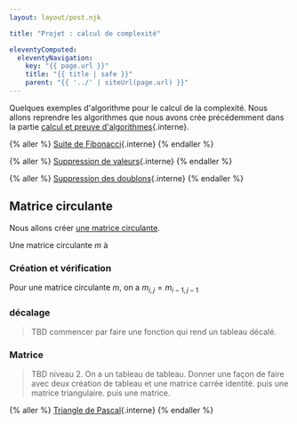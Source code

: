 ```yaml
---
layout: layout/post.njk

title: "Projet : calcul de complexité"

eleventyComputed:
  eleventyNavigation:
    key: "{{ page.url }}"
    title: "{{ title | safe }}"
    parent: "{{ '../' | siteUrl(page.url) }}"
---
```


Quelques exemples d'algorithme pour le calcul de la complexité. Nous allons reprendre les algorithmes que nous avons crée précédemment dans la partie [calcul et preuve d'algorithmes](../projet-itératif-récursif){.interne}.

{% aller %}
[Suite de Fibonacci](fibonacci){.interne}
{% endaller %}

{% aller %}
[Suppression de valeurs](suppression-valeurs){.interne}
{% endaller %}

{% aller %}
[Suppression des doublons](suppression-doublons){.interne}
{% endaller %}

## Matrice circulante

Nous allons créer [une matrice circulante](https://fr.wikipedia.org/wiki/Matrice_circulante).

Une matrice circulante $m$ à 

### Création et vérification

Pour une matrice circulante $m$, on a  $m_{i, j} = m_{i-1, j-1}$

### décalage

> TBD commencer par faire une fonction qui rend un tableau décalé.

### Matrice

> TBD niveau 2. On a un tableau de tableau. Donner une façon de faire avec deux création de tableau et une matrice carrée identité.
> puis une matrice triangulaire.
puis une matrice.

{% aller %}
[Triangle de Pascal](triangle-pascal){.interne}
{% endaller %}
